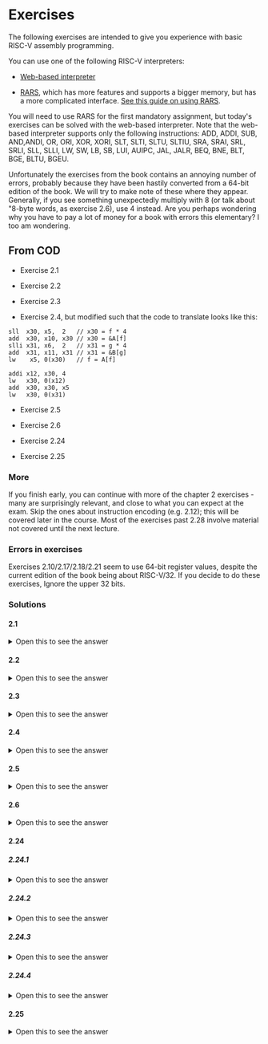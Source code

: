 # Exercises

The following exercises are intended to give you experience with basic
RISC-V assembly programming.

You can use one of the following RISC-V interpreters:

* [Web-based interpreter](https://www.cs.cornell.edu/courses/cs3410/2019sp/riscv/interpreter/)

* [RARS](https://github.com/TheThirdOne/rars), which has more features
and supports a bigger memory, but has a more complicated interface.
[See this guide on using RARS](../../rars.md).

You will need to use RARS for the first mandatory assignment, but
today's exercises can be solved with the web-based interpreter.  Note
that the web-based interpreter supports only the following
instructions: ADD, ADDI, SUB, AND,ANDI, OR, ORI, XOR, XORI, SLT, SLTI,
SLTU, SLTIU, SRA, SRAI, SRL, SRLI, SLL, SLLI, LW, SW, LB, SB, LUI,
AUIPC, JAL, JALR, BEQ, BNE, BLT, BGE, BLTU, BGEU.

Unfortunately the exercises from the book contains an annoying number
of errors, probably because they have been hastily converted from a
64-bit edition of the book.  We will try to make note of these where
they appear.  Generally, if you see something unexpectedly multiply
with 8 (or talk about "8-byte words, as exercise 2.6), use 4 instead.
Are you perhaps wondering why you have to pay a lot of money for a
book with errors this elementary?  I too am wondering.

## From COD

* Exercise 2.1

* Exercise 2.2

* Exercise 2.3

* Exercise 2.4, but modified such that the code to translate looks like this:

```
sll  x30, x5,  2   // x30 = f * 4
add  x30, x10, x30 // x30 = &A[f]
slli x31, x6,  2   // x31 = g * 4
add  x31, x11, x31 // x31 = &B[g]
lw    x5, 0(x30)   // f = A[f]

addi x12, x30, 4
lw   x30, 0(x12)
add  x30, x30, x5
lw   x30, 0(x31)
```

* Exercise 2.5

* Exercise 2.6

* Exercise 2.24

* Exercise 2.25

### More

If you finish early, you can continue with more of the chapter 2
exercises - many are surprisingly relevant, and close to what you can
expect at the exam.  Skip the ones about instruction encoding
(e.g. 2.12); this will be covered later in the course.  Most of the
exercises past 2.28 involve material not covered until the next
lecture.

### Errors in exercises

Exercises 2.10/2.17/2.18/2.21 seem to use 64-bit register values, despite
the current edition of the book being about RISC-V/32.  If you decide
to do these exercises, Ignore the upper 32 bits.

### Solutions

#### 2.1

<details>
<summary>Open this to see the answer</summary>

```
addi x7, x7, -5
add  x5, x6, x7
```

Note that I overwrite the value of `h` - depending on the context,
this may or may not be acceptable.  (Consider: when is it acceptable?)

</details>

#### 2.2

<details>
<summary>Open this to see the answer</summary>

```
f = g + h + i
```

</details>

#### 2.3

<details>
<summary>Open this to see the answer</summary>

Assuming `A` and `B` are byte arrays:

```
sub  x5, x28, x29  // f = i - j
add  x5, x5, x10   // f = f + A
lw   x5, 0(x5)     // f = Mem[f]
sw   x5, 8(x11)    // Mem[B+8] = f
```

If `A` and `B` are `int` arrays, the indexes have to be multiplied by
`sizeof int` (4) to obtain the right memory offset:

```
sub  x5, x28, x29  // f = i - j
slli x5, x5, 2     // f = f * 4
add  x5, x5, x10   // f = f + A
lw   x5, 0(x5)     // f = Mem[f]
sw   x5, 32(x11)   // Mem[B+32] = f
```

</details>

#### 2.4

<details>
<summary>Open this to see the answer</summary>


```
A[A[f+1]]
```

</details>

#### 2.5

<details>
<summary>Open this to see the answer</summary>


Little endian:

```
Address   Byte
0           12
1           ef
2           cd
3           ab
```

Big endian:

```
Address   Byte
0           ab
1           cd
2           ef
3           12
```

</details>

#### 2.6

<details>
<summary>Open this to see the answer</summary>

Multiply the value of each symbol with its *weight*, which is `16**i`
for the *i*ith symbol counting from the right (*least significant
symbol*).

* 0x2 \* 0 = 2
* 0x1 \* 16 = 1
* 0xf \* 256 = 3840
* 0xe \* 4096 = 57344
* ...

2 + 1 + 3840 + 57344 + ... = 2882400018

</details>

#### 2.24

##### 2.24.1

<details>
<summary>Open this to see the answer</summary>

20

You can experimentally test this by adding the following instructions
before the loop so you can run it:

```
addi    x6, x0, 10
addi    x5, x0, 0
```

</details>

##### 2.24.2

<details>
<summary>Open this to see the answer</summary>

```C
while (i != 0) {
  i = i - 1;
  acc = acc + 2;
}
```

</details>

##### 2.24.3

<details>
<summary>Open this to see the answer</summary>

Each iteration where the loop is taken requires four instructions: one
`beq`, two `addi`, and one `jal`.  We then perform a final `beq` when
`x6` is zero.  Thus, `N*4+1` instructions are executed.

</details>

##### 2.24.4

<details>
<summary>Open this to see the answer</summary>

```C
while (i >= 0) {
  i = i - 1;
  acc = acc + 2;
}
```

</details>

#### 2.25

<details>
<summary>Open this to see the answer</summary>

```
LOOP0:  beq x7, x5, DONE0
        addi x29, x0, 0
LOOP1:  beq x29, x6, DONE1
        slli x30, x29, 2
        slli x30, x30, 2
        add x30, x10, x30
        add x31, x7, x29,
        sw x31 0(x30)
        addi x29, x29, 1
        jal x0, LOOP1
DONE1:
        addi x7, x7, 1
        jal x0, LOOP0
DONE0:
```

We can run it in RARS by adding more code before the outer loop:

```
        addi x5, x0, 4
        addi x6, x0, 3
        addi x7, x0, 0
        addi sp, sp, -48
        addi x10, sp, 0
```

This initialises the registers (`a=4`, `b=3`).  The array `D` is
stored on the stack, by first subtracting 48 from `sp`, and then using
`sp` as the base address of the array (by copying it to `x10`).  If we
put the above in a file `225.s`, we can run it with RARS on the
command line as follows:

    rars 225.s

(Or maybe `java -jar rars.jar 225.s` depending on how you install it.)

This will not be terribly interesting as it will show no output.  We
can also ask RARS to print the contents of a specific range of memory
after execution:

    rars 0x7fffefcc-0x7fffeffc 225.s

</details>
